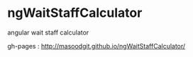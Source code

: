 # ngWaitStaffCalculator
angular wait staff calculator

gh-pages : http://masoodgit.github.io/ngWaitStaffCalculator/